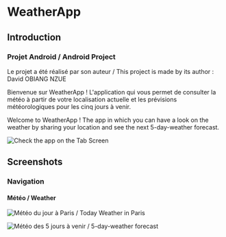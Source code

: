 # WeatherApp
## Introduction
### Projet Android / Android Project

Le projet a été réalisé par son auteur / This project is made by its author : David OBIANG NZUE 

Bienvenue sur WeatherApp ! L'application qui vous permet de consulter la météo à partir de votre localisation actuelle et 
les prévisions météorologiques pour les cinq jours à venir.

Welcome to WeatherApp ! The app in which you can have a look on the weather by sharing your location 
and see the next 5-day-weather forecast.

![Check the app on the Tab Screen](https://user-images.githubusercontent.com/45243678/55495397-195c8b80-563d-11e9-92d9-bbf7ea9b5407.jpg)

## Screenshots
### Navigation
#### Météo / Weather 
![Météo du jour à Paris / Today Weather in Paris](https://user-images.githubusercontent.com/45243678/55499931-6e9d9a80-5647-11e9-940f-9bf0dec16701.jpg)


![Météo des 5 jours à venir / 5-day-weather forecast](https://user-images.githubusercontent.com/45243678/55501324-77dc3680-564a-11e9-8e99-f89b0db6a151.jpg)
